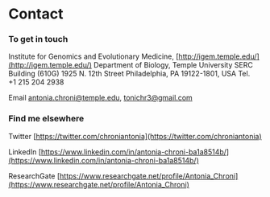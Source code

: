 # Contact

### To get in touch
Institute for Genomics and Evolutionary Medicine, [http://igem.temple.edu/](http://igem.temple.edu/)
Department of Biology, Temple University
SERC Building (610G)
1925 N. 12th Street 
Philadelphia, PA 19122-1801, USA
Tel.  +1 215 204 2938

Email [antonia.chroni@temple.edu](antonia.chroni@temple.edu), [tonichr3@gmail.com](tonichr3@gmail.com)




### Find me elsewhere
Twitter [https://twitter.com/chroniantonia](https://twitter.com/chroniantonia)

LinkedIn [https://www.linkedin.com/in/antonia-chroni-ba1a8514b/](https://www.linkedin.com/in/antonia-chroni-ba1a8514b/)

ResearchGate [https://www.researchgate.net/profile/Antonia_Chroni](https://www.researchgate.net/profile/Antonia_Chroni)
